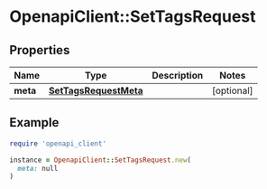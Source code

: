 # OpenapiClient::SetTagsRequest

## Properties

| Name | Type | Description | Notes |
| ---- | ---- | ----------- | ----- |
| **meta** | [**SetTagsRequestMeta**](SetTagsRequestMeta.md) |  | [optional] |

## Example

```ruby
require 'openapi_client'

instance = OpenapiClient::SetTagsRequest.new(
  meta: null
)
```

